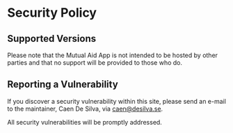 # Security Policy

## Supported Versions
Please note that the Mutual Aid App is not intended to be hosted by other parties and that no support will be provided to those who do.


## Reporting a Vulnerability

If you discover a security vulnerability within this site, please send an e-mail to the maintainer, Caen De Silva, via caen@desilva.se.

All security vulnerabilities will be promptly addressed.
